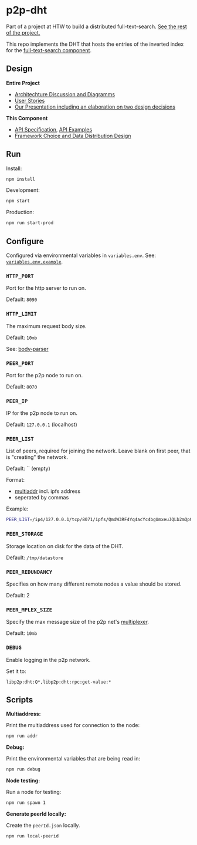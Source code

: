 # p2p-dht

Part of a project at HTW to build a distributed full-text-search. [See the rest
of the project.](https://github.com/htw-projekt-p2p-volltextsuche)

This repo implements the DHT that hosts the entries of the inverted index for
the [full-text-search
component](https://github.com/htw-projekt-p2p-volltextsuche/fulltext-search).

## Design

**Entire Project**

- [Architechture Discussion and Diagramms](https://github.com/htw-projekt-p2p-volltextsuche/planning-and-design/tree/main/architecture)
- [User Stories](https://github.com/htw-projekt-p2p-volltextsuche/planning-and-design/projects/1)
- [Our Presentation including an elaboration on two design decisions](https://github.com/htw-projekt-p2p-volltextsuche/vortrag/blob/master/slides.pdf)

**This Component**

- [API Specification](docs/openapi.yaml), [API Examples](docs/routes.md)
- [Framework Choice and Data Distribution Design](docs/data-distribution-design.md#readme)

## Run

Install:

```sh
npm install
```

Development:

```sh
npm start
```

Production:

```sh
npm run start-prod
```

## Configure

Configured via environmental variables in `variables.env`.
See: [`variables.env.example`](variables.env.example).

### `HTTP_PORT`

Port for the http server to run on.

Default: `8090`

### `HTTP_LIMIT`

The maximum request body size.

Default: `10mb`

See: [body-parser](https://www.npmjs.com/package/body-parser#limit-1)

### `PEER_PORT`

Port for the p2p node to run on.

Default: `8070`

### `PEER_IP`

IP for the p2p node to run on.

Default: `127.0.0.1` (localhost)

### `PEER_LIST`

List of peers, required for joining the network. Leave blank on first peer, that
is "creating" the network.

Default: `` (empty)

Format:
  - [multiaddr](https://multiformats.github.io/js-multiaddr/#what-is-multiaddr)
    incl. ipfs address <!--Todo: describe how to get the ipfs address-->
  - seperated by commas

Example:

```sh
PEER_LIST=/ip4/127.0.0.1/tcp/8071/ipfs/QmdW3RF4Yq4acYc4bgUmxeuJQLb2mQpQmMuDTGir5gQcYM, /ip4/127.0.0.1/tcp/8072/ipfs/QmPP5pdu6Dh93DL7LnQkKU2x8m4BoSrQswjQR5q26PMneg
```

### `PEER_STORAGE`

Storage location on disk for the data of the DHT.

Default: `/tmp/datastore`

### `PEER_REDUNDANCY`

Specifies on how many different remote nodes a value should be stored.

Default: 2

### `PEER_MPLEX_SIZE`

Specify the max message size of the p2p net's
[multiplexer](https://github.com/libp2p/js-libp2p-mplex).

Default: `10mb`

### `DEBUG`

Enable logging in the p2p network.

Set it to:

```
libp2p:dht:Q*,libp2p:dht:rpc:get-value:*
```

## Scripts

**Multiaddress:**

Print the multiaddress used for connection to the node:

```sh
npm run addr
```

**Debug:**

Print the environmental variables that are being read in:

```sh
npm run debug
```

**Node testing:**

Run a node for testing:

```sh
npm run spawn 1
```

**Generate peerId locally:**

Create the `peerId.json` locally.

```sh
npm run local-peerid
```
